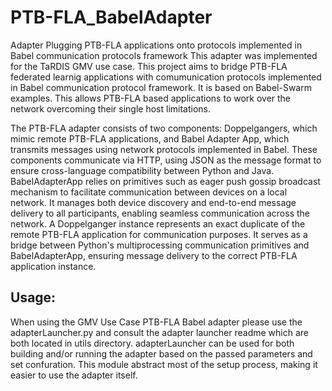# PTB-FLA_BabelAdapter

Adapter Plugging PTB-FLA applications onto protocols implemented in Babel communication protocols framework
This adapter was implemented for the TaRDIS GMV use case.
This project aims to bridge PTB-FLA federated learnig applications with comumunication protocols implemented in Babel communication protocol framework. It is based on Babel-Swarm examples. This allows PTB-FLA based applications to work over the network overcoming their single host limitations.

The PTB-FLA adapter consists of two components: Doppelgangers, which mimic remote PTB-FLA applications, and Babel Adapter App, which transmits messages using network protocols implemented in Babel. These components communicate via HTTP, using JSON as the message format to ensure cross-language compatibility between Python and Java. BabelAdapterApp relies on primitives such as eager push gossip broadcast mechanism to facilitate communication between devices on a local network. It manages both device discovery and end-to-end message delivery to all participants, enabling seamless communication across the network. A Doppelganger instance represents an exact duplicate of the remote PTB-FLA application for communication purposes. It serves as a bridge between Python's multiprocessing communication primitives and BabelAdapterApp, ensuring message delivery to the correct PTB-FLA application instance.

## Usage:

When using the GMV Use Case PTB-FLA Babel adapter please use the adapterLauncher.py and consult the adapter launcher readme which are both located in utils directory. adapterLauncher can be used for both building and/or running the adapter based on the passed parameters and set confuration. This module abstract most of the setup process, making it easier to use the adapter itself.
